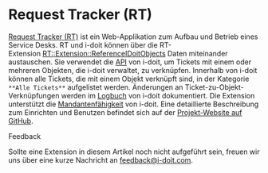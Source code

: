 # Request Tracker (RT)

[Request Tracker (RT)](https://bestpractical.com/request-tracker) ist ein Web-Applikation zum Aufbau und Betrieb eines Service Desks. RT und i-doit können über die RT-Extension [RT::Extension::ReferenceIDoitObjects](https://github.com/bheisig/rt-extension-referenceidoitobjects) Daten miteinander austauschen. Sie verwendet die [API](../../i-doit-pro-add-ons/api/index.md) von i-doit, um Tickets mit einem oder mehreren Objekten, die i-doit verwaltet, zu verknüpfen. Innerhalb von i-doit können alle Tickets, die mit einem Objekt verknüpft sind, in der Kategorie `**Alle Tickets**` aufgelistet werden. Änderungen an Ticket-zu-Objekt-Verknüpfungen werden im [Logbuch](../../grundlagen/logbuch.md) von i-doit dokumentiert. Die Extension unterstützt die [Mandantenfähigkeit](../../administration/mandantenfaehigkeit.md) von i-doit. Eine detaillierte Beschreibung zum Einrichten und Benutzen befindet sich auf der [Projekt-Website auf GitHub](https://github.com/bheisig/rt-extension-referenceidoitobjects).

Feedback

Sollte eine Extension in diesem Artikel noch nicht aufgeführt sein, freuen wir uns über eine kurze Nachricht an [feedback@i-doit.com](mailto:feedback@i-doit.com).